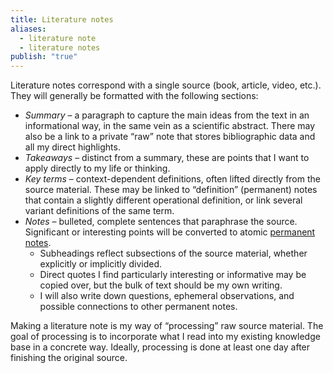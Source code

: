 ```yaml
---
title: Literature notes
aliases:
  - literature note
  - literature notes
publish: "true"
---
```

Literature notes correspond with a single source (book, article, video, etc.). They will generally be formatted with the following sections:
- *Summary* – a paragraph to capture the main ideas from the text in an informational way, in the same vein as a scientific abstract. There may also be a link to a private “raw” note that stores bibliographic data and all my direct highlights.
- *Takeaways* – distinct from a summary, these are points that I want to apply directly to my life or thinking.
- *Key terms* – context-dependent definitions, often lifted directly from the source material. These may be linked to “definition” (permanent) notes that contain a slightly different operational definition, or link several variant definitions of the same term.
- *Notes* – bulleted, complete sentences that paraphrase the source. Significant or interesting points will be converted to atomic [permanent notes](https://bnnyng.github.io/garden/tags/permanent-note).
	- Subheadings reflect subsections of the source material, whether explicitly or implicitly divided.
	- Direct quotes I find particularly interesting or informative may be copied over, but the bulk of text should be my own writing.
	- I will also write down questions, ephemeral observations, and possible connections to other permanent notes.

Making a literature note is my way of “processing” raw source material. The goal of processing is to incorporate what I read into my existing knowledge base in a concrete way. Ideally, processing is done at least one day after finishing the original source.